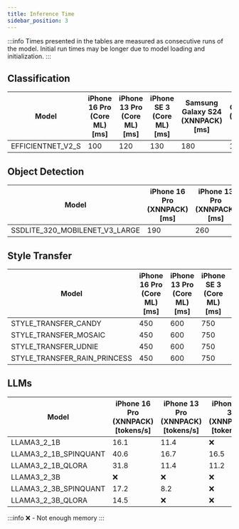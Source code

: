 ```yaml
---
title: Inference Time
sidebar_position: 3
---
```


:::info
Times presented in the tables are measured as consecutive runs of the model. Initial run times may be longer due to model loading and initialization.
:::

## Classification

| Model             | iPhone 16 Pro (Core ML) [ms] | iPhone 13 Pro (Core ML) [ms] | iPhone SE 3 (Core ML) [ms] | Samsung Galaxy S24 (XNNPACK) [ms] | OnePlus 12 (XNNPACK) [ms] |
| ----------------- | --------------------------- | --------------------------- | ------------------------- | --------------------------------- | ------------------------- |
| EFFICIENTNET_V2_S | 100                         | 120                         | 130                       | 180                               | 170                       |

## Object Detection

| Model                          | iPhone 16 Pro (XNNPACK) [ms] | iPhone 13 Pro (XNNPACK) [ms] | iPhone SE 3 (XNNPACK) [ms] | Samsung Galaxy S24 (XNNPACK) [ms] | OnePlus 12 (XNNPACK) [ms] |
| ------------------------------ | ---------------------------- | ---------------------------- | -------------------------- | --------------------------------- | ------------------------- |
| SSDLITE_320_MOBILENET_V3_LARGE | 190                          | 260                          | 280                        | 100                               | 90                        |

## Style Transfer

| Model                        | iPhone 16 Pro (Core ML) [ms] | iPhone 13 Pro (Core ML) [ms] | iPhone SE 3 (Core ML) [ms] | Samsung Galaxy S24 (XNNPACK) [ms] | OnePlus 12 (XNNPACK) [ms] |
| ---------------------------- | --------------------------- | --------------------------- | ------------------------- | --------------------------------- | ------------------------- |
| STYLE_TRANSFER_CANDY         | 450                         | 600                         | 750                       | 1650                              | 1800                      |
| STYLE_TRANSFER_MOSAIC        | 450                         | 600                         | 750                       | 1650                              | 1800                      |
| STYLE_TRANSFER_UDNIE         | 450                         | 600                         | 750                       | 1650                              | 1800                      |
| STYLE_TRANSFER_RAIN_PRINCESS | 450                         | 600                         | 750                       | 1650                              | 1800                      |

## LLMs

| Model                 | iPhone 16 Pro (XNNPACK) [tokens/s] | iPhone 13 Pro (XNNPACK) [tokens/s] | iPhone SE 3 (XNNPACK) [tokens/s] | Samsung Galaxy S24 (XNNPACK) [tokens/s] | OnePlus 12 (XNNPACK) [tokens/s] |
| --------------------- | ---------------------------------- | ---------------------------------- | -------------------------------- | --------------------------------------- | ------------------------------- |
| LLAMA3_2_1B           | 16.1                               | 11.4                               | ❌                               | 15.6                                    | 19.3                            |
| LLAMA3_2_1B_SPINQUANT | 40.6                               | 16.7                               | 16.5                             | 40.3                                    | 48.2                            |
| LLAMA3_2_1B_QLORA     | 31.8                               | 11.4                               | 11.2                             | 37.3                                    | 44.4                            |
| LLAMA3_2_3B           | ❌                                 | ❌                                 | ❌                               | ❌                                      | 7.1                             |
| LLAMA3_2_3B_SPINQUANT | 17.2                               | 8.2                                | ❌                               | 16.2                                    | 19.4                            |
| LLAMA3_2_3B_QLORA     | 14.5                               | ❌                                 | ❌                               | 14.8                                    | 18.1                            |

:::info
❌ - Not enough memory
:::
